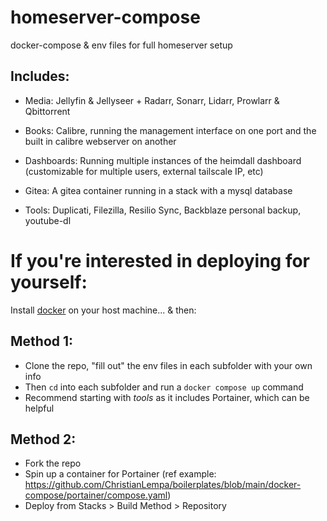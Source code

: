 # homeserver-compose
 
docker-compose & env files for full homeserver setup

## Includes: 

- Media: Jellyfin & Jellyseer + Radarr, Sonarr, Lidarr, Prowlarr & Qbittorrent

- Books: Calibre, running the management interface on one port and the built in calibre webserver on another

- Dashboards: Running multiple instances of the heimdall dashboard (customizable for multiple users, external tailscale IP, etc)

- Gitea: A gitea container running in a stack with a mysql database

- Tools: Duplicati, Filezilla, Resilio Sync, Backblaze personal backup, youtube-dl


# If you're interested in deploying for yourself:

Install [docker](https://docs.docker.com/engine/install/) on your host machine... & then:

## Method 1: 
- Clone the repo, "fill out" the env files in each subfolder with your own info 
- Then `cd` into each subfolder and run a `docker compose up` command 
- Recommend starting with *tools* as it includes Portainer, which can be helpful

## Method 2:
- Fork the repo 
- Spin up a container for Portainer (ref example: https://github.com/ChristianLempa/boilerplates/blob/main/docker-compose/portainer/compose.yaml)
- Deploy from Stacks > Build Method > Repository